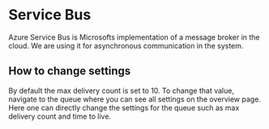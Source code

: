 # Service Bus
Azure Service Bus is Microsofts implementation of a message broker in the cloud. We are using it for asynchronous communication in the system.

## How to change settings
By default the max delivery count is set to 10. To change that value, navigate to the queue where you can see all settings on the overview page. Here one can directly change the settings for the queue such as max delivery count and time to live. 